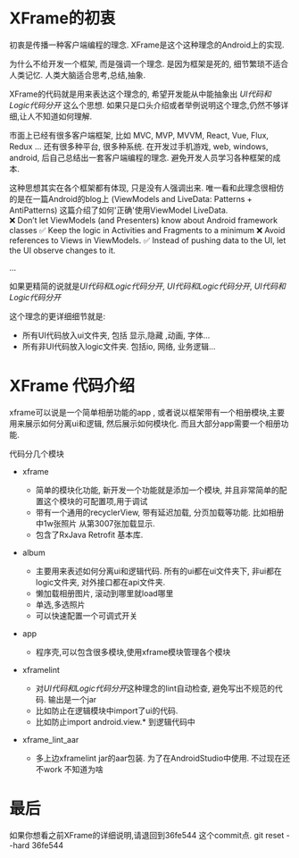 # XFrame的初衷

   初衷是传播一种客户端编程的理念. XFrame是这个这种理念的Android上的实现.
   
   为什么不给开发一个框架, 而是强调一个理念. 是因为框架是死的, 细节繁琐不适合人类记忆. 人类大脑适合思考,总结,抽象. 
   
   XFrame的代码就是用来表达这个理念的, 希望开发能从中能抽象出 *UI代码和Logic代码分开* 这么个思想.  如果只是口头介绍或者举例说明这个理念,仍然不够详细,让人不知道如何理解. 
         
   市面上已经有很多客户端框架, 比如 MVC, MVP, MVVM, React, Vue, Flux, Redux ... 还有很多种平台, 很多种系统. 在开发过手机游戏, web, windows, android, 后自己总结出一套客户端编程的理念.  避免开发人员学习各种框架的成本. 
   
   这种思想其实在各个框架都有体现, 只是没有人强调出来.  唯一看和此理念很相仿的是在一篇Android的blog上 (ViewModels and LiveData: Patterns + AntiPatterns) 这篇介绍了如何'正确'使用ViewModel LiveData.  
   ❌ Don’t let ViewModels (and Presenters) know about Android framework classes
   ✅ Keep the logic in Activities and Fragments to a minimum
   ❌ Avoid references to Views in ViewModels.
   ✅ Instead of pushing data to the UI, let the UI observe changes to it.
   
  ...
  
   如果更精简的说就是*UI代码和Logic代码分开*, *UI代码和Logic代码分开*, *UI代码和Logic代码分开* 
   
   这个理念的更详细细节就是:
   * 所有UI代码放入ui文件夹, 包括 显示,隐藏 ,动画, 字体...
   * 所有非UI代码放入logic文件夹. 包括io, 网络, 业务逻辑...
   
# XFrame 代码介绍
   xframe可以说是一个简单相册功能的app , 或者说以框架带有一个相册模块,主要用来展示如何分离ui和逻辑, 然后展示如何模块化. 而且大部分app需要一个相册功能.
   
   代码分几个模块
   * xframe 
       - 简单的模块化功能, 新开发一个功能就是添加一个模块, 并且非常简单的配置这个模块的可配置项,用于调试
       - 带有一个通用的recyclerView, 带有延迟加载, 分页加载等功能. 比如相册中1w张照片 从第3007张加载显示.
       - 包含了RxJava Retrofit 基本库.
   * album
       - 主要用来表述如何分离ui和逻辑代码. 所有的ui都在ui文件夹下, 非ui都在logic文件夹, 对外接口都在api文件夹.
       - 懒加载相册图片, 滚动到哪里就load哪里
       - 单选,多选照片
       - 可以快速配置一个可调式开关
   * app
       - 程序壳,可以包含很多模块,使用xframe模块管理各个模块
       
   * xframelint
       - 对*UI代码和Logic代码分开*这种理念的lint自动检查, 避免写出不规范的代码.  输出是一个jar
       - 比如防止在逻辑模块中import了ui的代码.
       - 比如防止import android.view.* 到逻辑代码中
       
   * xframe_lint_aar
       - 多上边xframelint jar的aar包装. 为了在AndroidStudio中使用. 不过现在还不work 不知道为啥

# 最后
   如果你想看之前XFrame的详细说明,请退回到36fe544 这个commit点.  git reset --hard 36fe544


